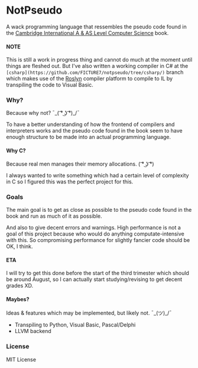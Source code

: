 # NotPseudo
A wack programming language that ressembles the pseudo code found in 
the [Cambridge International A & AS Level Computer Science](https://www.amazon.com/Cambridge-International-Computer-Coursebook-Examinations/dp/1107546737/)
book.

#### NOTE
This is still a work in progress thing and cannot do much at the moment until
things are fleshed out. But I've also written a working compiler in C# at the 
`[csharp](https://github.com/FICTURE7/notpseudo/tree/csharp/)` branch which 
makes use of the [Roslyn](https://github.com/dotnet/roslyn/) compiler platform 
to compile to IL by transpiling the code to Visual Basic.

### Why?
Because why not? ¯\_( ͡° ͜ʖ ͡°)_/¯

To have a better understanding of how the frontend of compilers and interpreters works
and the pseudo code found in the book seem to have enough structure to be made into an
actual programming language.

#### Why C?
Because real men manages their memory allocations. ( ͡° ͜ʖ ͡°)

I always wanted to write something which had a certain level of complexity in C
so I figured this was the perfect project for this.

### Goals
The main goal is to get as close as possible to the pseudo code found in the book and run
as much of it as possible. 

And also to give decent errors and warnings. High performance is not a goal of this project
because who would do anything computate-intensive with this. So compromising performance for
slightly fancier code should be OK, I think.

#### ETA
I will try to get this done before the start of the third trimester which should be around
August, so I can actually start studying/revising to get decent grades XD.

#### Maybes?
Ideas & features which may be implemented, but likely not. ¯\_(ツ)_/¯

* Transpiling to Python, Visual Basic, Pascal/Delphi
* LLVM backend

### License
MIT License
